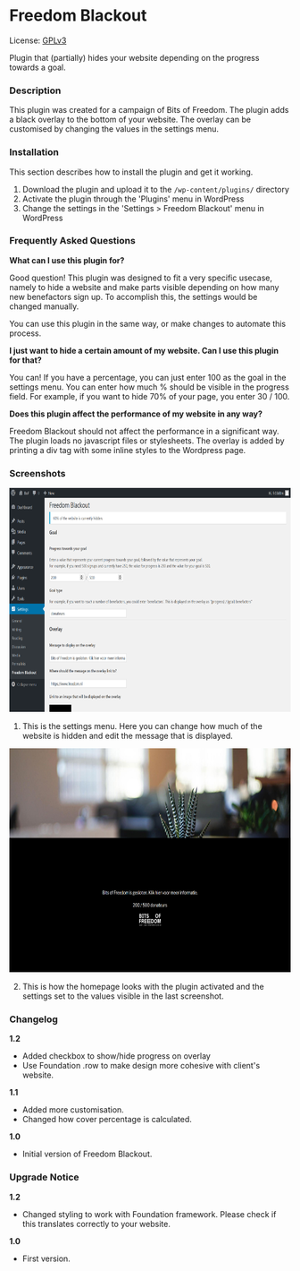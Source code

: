 # Freedom Blackout
License: [GPLv3](https://www.gnu.org/licenses/gpl-3.0.txt)  

Plugin that (partially) hides your website depending on the progress towards a goal.

### Description

This plugin was created for a campaign of Bits of Freedom. The plugin adds a black overlay to the bottom of your website.
The overlay can be customised by changing the values in the settings menu.

### Installation

This section describes how to install the plugin and get it working.

1. Download the plugin and upload it to the `/wp-content/plugins/` directory
1. Activate the plugin through the 'Plugins' menu in WordPress
1. Change the settings in the 'Settings > Freedom Blackout' menu in WordPress  

### Frequently Asked Questions

**What can I use this plugin for?**

Good question! This plugin was designed to fit a very specific usecase, namely to hide a website and make parts visible
depending on how many new benefactors sign up. To accomplish this, the settings would be changed manually.

You can use this plugin in the same way, or make changes to automate this process.

**I just want to hide a certain amount of my website. Can I use this plugin for that?**

You can! If you have a percentage, you can just enter 100 as the goal in the settings menu. You can enter how much % should be visible
in the progress field. For example, if you want to hide 70% of your page, you enter 30 / 100.

**Does this plugin affect the performance of my website in any way?**

Freedom Blackout should not affect the performance in a significant way. The plugin loads no javascript files or stylesheets.
The overlay is added by printing a div tag with some inline styles to the Wordpress page.

### Screenshots

<p align="center">
  <img src="assets/screenshot-1.png" height="400" />
</p>

1. This is the settings menu. Here you can change how much of the website is hidden and edit the message that is displayed.

<p align="center">
  <img src="assets/screenshot-2.png" height="400" />
</p>

2. This is how the homepage looks with the plugin activated and the settings set to the values visible in the last screenshot.

### Changelog

**1.2**
* Added checkbox to show/hide progress on overlay
* Use Foundation .row to make design more cohesive with client's website.


**1.1**
* Added more customisation.
* Changed how cover percentage is calculated.

**1.0**
* Initial version of Freedom Blackout.

### Upgrade Notice

**1.2**
* Changed styling to work with Foundation framework. Please check if this translates correctly to your website.

**1.0**  
* First version.
